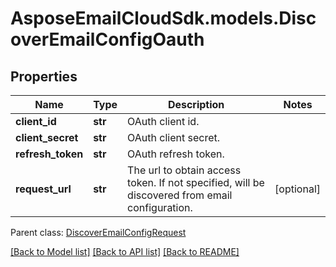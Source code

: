 # AsposeEmailCloudSdk.models.DiscoverEmailConfigOauth
## Properties
Name | Type | Description | Notes
------------ | ------------- | ------------- | -------------
**client_id** | **str** | OAuth client id.              | 
**client_secret** | **str** | OAuth client secret.              | 
**refresh_token** | **str** | OAuth refresh token.              | 
**request_url** | **str** | The url to obtain access token. If not specified, will be discovered from email configuration.              | [optional] 

 Parent class: [DiscoverEmailConfigRequest](DiscoverEmailConfigRequest.md)

[[Back to Model list]](README.md#documentation-for-models) [[Back to API list]](README.md#documentation-for-api-endpoints) [[Back to README]](README.md)


